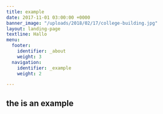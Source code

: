```yaml
---
title: example
date: 2017-11-01 03:00:00 +0000
banner_image: "/uploads/2018/02/17/college-building.jpg"
layout: landing-page
textline: Hallo
menu:
  footer:
    identifier: _about
    weight: 3
  navigation:
    identifier: _example
    weight: 2

---
```

## the is an example